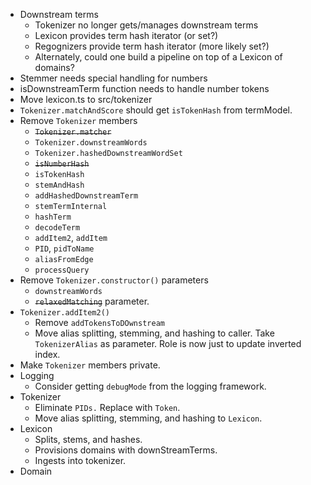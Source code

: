 
* Downstream terms
    * Tokenizer no longer gets/manages downstream terms
    * Lexicon provides term hash iterator (or set?)
    * Regognizers provide term hash iterator (more likely set?)
    * Alternately, could one build a pipeline on top of a Lexicon of domains?
* Stemmer needs special handling for numbers
* isDownstreamTerm function needs to handle number tokens
* Move lexicon.ts to src/tokenizer
* `Tokenizer.matchAndScore` should get `isTokenHash` from termModel.
* Remove `Tokenizer` members
    * ~~`Tokenizer.matcher`~~
    * `Tokenizer.downstreamWords`
    * `Tokenizer.hashedDownstreamWordSet`
    * ~~`isNumberHash`~~
    * `isTokenHash`
    * `stemAndHash`
    * `addHashedDownstreamTerm`
    * `stemTermInternal`
    * `hashTerm`
    * `decodeTerm`
    * `addItem2`, `addItem`
    * `PID`, `pidToName`
    * `aliasFromEdge`
    * `processQuery`
* Remove `Tokenizer.constructor()` parameters
    * `downstreamWords`
    * ~~`relaxedMatching`~~ parameter.
* `Tokenizer.addItem2()`
    * Remove `addTokensToDOwnstream`
    * Move alias splitting, stemming, and hashing to caller. Take `TokenizerAlias` as parameter. Role is now just to update inverted index.
* Make `Tokenizer` members private.
* Logging
    * Consider getting `debugMode` from the logging framework.
* Tokenizer
    * Eliminate `PIDs.` Replace with `Token`.
    * Move alias splitting, stemming, and hashing to `Lexicon`.
* Lexicon
    * Splits, stems, and hashes.
    * Provisions domains with downStreamTerms.
    * Ingests into tokenizer.
* Domain
